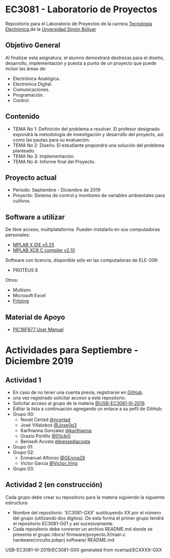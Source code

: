 # EC3081 - Laboratorio de Proyectos 
Repositorio para el Laboratorio de Proyectos de la carrera [Tecnología Electrónica ](https://www.ie.coord.usb.ve/) de la [Unversidad Simón Bolívar](https://www.usb.ve/)

## Objetivo General
Al finalizar esta asignatura, el alumno demostrará destrezas para el diseño, desarrollo, implementación y puesta a punto de un proyecto que puede incluir las áreas de:
- Electrónica Analógica.
- Electrónica Digital. 
- Comunicaciones. 
- Programación.
- Control.

## Contenido
* TEMA No 1: Definición del problema a resolver. El profesor designado expondrá la metodología de investigación y desarrollo del proyecto, así como las pautas para su evaluación.
* TEMA No 2: Diseño. El estudiante propondrá una solución del problema planteado.
* TEMA No 3: Implementación.
* TEMA No 4: Informe final del Proyecto.

## Proyecto actual

* Período: Septiembre - Diciembre de 2019
* Proyecto: Sistema de control y monitoreo de variables ambientales para cultivos.
## Software a utilizar
De libre acceso, multiplataforma. Pueden instalarlo en sus computadoras personales:
* [MPLAB X IDE v5.25](https://www.microchip.com/mplab/mplab-x-ide)
* [MPLAB XC8 C compiler v2.10](https://www.microchip.com/mplab/compilers)

Software con licencia, disponible sólo en las computadoras de ELE-208:
* PROTEUS 8

Otros:
* Multisim
* Microsoft Excel
* [Fritzing](https://fritzing.org/home/)
## Material de Apoyo
* [PIC16F877 User Manual](http://ww1.microchip.com/downloads/en/DeviceDoc/30292D.pdf)

# Actividades para Septiembre - Diciembre 2019
## Actividad 1
- En caso de no tener una cuenta previa, registrarse en [GitHub](https://github.com/).
- una vez registrado solicitar acceso a este repositorio.
- Solicitar acceso al grupo de la materia [@USB-EC3081-III-2019](https://github.com/USB-EC3081-III-2019).
- Editar la lista a continuación agregando un enlace a su pefil de GitHub:
- Grupo 00:
  * Novel Certad [@ncertad](https://github.com/ncertad) 
  * José Villalobos [@Jose0p3](https://github.com/Jose0p3)
  * Karlhianna Gonzalez [@karlhianna](https://github.com/karlhianna)
  * Orazio Portillo [@01z4r0](https://github.com/01z4r0)
  * Bensedi Acosta [@bensediacosta](https://github.com/bensediacosta)
- Grupo 01:
- Grupo 02:
  * Enmanuel Alfonzo [@GEnma29](https://github.com/GEnma29)
  * Victor García [@Victor_Vmg](https://github.com/VictorVmg)
- Grupo 03:

## Actividad 2 (en construcción)
  Cada grupo debe crear su repositorio para la materia siguiendo la siguiente estructura: 
* Nombre del repositorio: 'EC3081-GXX' sustituyendo XX por el número del grupo (utilizando dos dígitos). De esta forma el primer grupo tendrá el repositorio EC3081-G01 y así sucesivamente. 
* Cada repositorio debe conrener un archivo README.md donde se presenta el grupo
  /docs/
firmware/proyecto.X/main.c
hardware/circuito.pdsprj
software/
README.md

USB-EC3081-III-2019/EC3081-G00 generated from ncertad/ECXXXX-GXX

